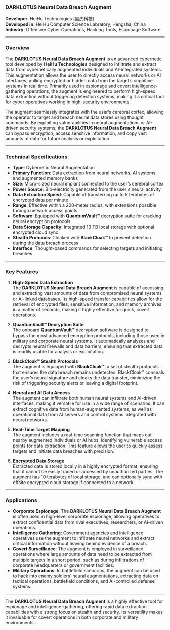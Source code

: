 ### **DARKLOTUS Neural Data Breach Augment**

**Developer**: HeiHu Technologies (黑虎科技)  
**Developed in**: HeiHu Computer Science Labratory, Hengsha, China  
**Industry**: Offensive Cyber Operations, Hacking Tools, Espionage Software

---

### Overview

The **DARKLOTUS Neural Data Breach Augment** is an advanced cybernetic tool developed by **HeiHu Technologies** designed to infiltrate and extract data from cybernetically augmented individuals and AI-integrated systems. This augmentation allows the user to directly access neural networks or AI interfaces, pulling encrypted or hidden data from the target’s cognitive systems in real time. Primarily used in espionage and covert intelligence-gathering operations, the augment is engineered to perform high-speed data extraction without triggering detection systems, making it a critical tool for cyber operatives working in high-security environments.

The augment seamlessly integrates with the user’s cerebral cortex, allowing the operator to target and breach neural data stores using thought commands. By exploiting vulnerabilities in neural augmentations or AI-driven security systems, the **DARKLOTUS Neural Data Breach Augment** can bypass encryption, access sensitive information, and copy vast amounts of data for future analysis or exploitation.

---

### Technical Specifications

- **Type**: Cybernetic Neural Augmentation  
- **Primary Function**: Data extraction from neural networks, AI systems, and augmented memory banks  
- **Size**: Micro-sized neural implant connected to the user’s cerebral cortex  
- **Power Source**: Bio-electricity generated from the user's neural activity  
- **Data Extraction Speed**: Capable of transferring up to 5 terabytes of encrypted data per minute  
- **Range**: Effective within a 200-meter radius, with extensions possible through network access points  
- **Software**: Equipped with **QuantumVault™** decryption suite for cracking neural encryption protocols  
- **Data Storage Capacity**: Integrated 10 TB local storage with optional encrypted cloud sync  
- **Stealth Protocols**: Cloaked with **BlackCloak™** to prevent detection during the data breach process  
- **Interface**: Thought-based commands for selecting targets and initiating breaches

---

### Key Features

1. **High-Speed Data Extraction**  
   The **DARKLOTUS Neural Data Breach Augment** is capable of accessing and extracting vast amounts of data from compromised neural systems or AI-linked databases. Its high-speed transfer capabilities allow for the retrieval of encrypted files, sensitive information, and memory archives in a matter of seconds, making it highly effective for quick, covert operations.

2. **QuantumVault™ Decryption Suite**  
   The onboard **QuantumVault™** decryption software is designed to bypass the most advanced encryption protocols, including those used in military and corporate neural systems. It automatically analyzes and decrypts neural firewalls and data barriers, ensuring that extracted data is readily usable for analysis or exploitation.

3. **BlackCloak™ Stealth Protocols**  
   The augment is equipped with **BlackCloak™**, a set of stealth protocols that ensures the data breach remains undetected. BlackCloak™ conceals the user’s neural signature and cloaks the data transfer, minimizing the risk of triggering security alerts or leaving a digital footprint.

4. **Neural and AI Data Access**  
   The augment can infiltrate both human neural systems and AI-driven interfaces, making it versatile for use in a wide range of scenarios. It can extract cognitive data from human-augmented systems, as well as operational data from AI servers and control systems integrated with neural networks.

5. **Real-Time Target Mapping**  
   The augment includes a real-time scanning function that maps out nearby augmented individuals or AI hubs, identifying vulnerable access points for data extraction. This feature allows the user to quickly assess targets and initiate data breaches with precision.

6. **Encrypted Data Storage**  
   Extracted data is stored locally in a highly encrypted format, ensuring that it cannot be easily traced or accessed by unauthorized parties. The augment has 10 terabytes of local storage, and can optionally sync with offsite encrypted cloud storage if connected to a network.

---

### Applications

- **Corporate Espionage**: The **DARKLOTUS Neural Data Breach Augment** is often used in high-level corporate espionage, allowing operatives to extract confidential data from rival executives, researchers, or AI-driven operations.
- **Intelligence Gathering**: Government agencies and intelligence operatives use the augment to infiltrate neural networks and extract critical information without leaving behind evidence of a breach.
- **Covert Surveillance**: The augment is employed in surveillance operations where large amounts of data need to be extracted from multiple targets in a short period, such as during infiltrations of corporate headquarters or government facilities.
- **Military Operations**: In battlefield scenarios, the augment can be used to hack into enemy soldiers’ neural augmentations, extracting data on tactical operations, battlefield conditions, and AI-controlled defense systems.

---

The **DARKLOTUS Neural Data Breach Augment** is a highly effective tool for espionage and intelligence-gathering, offering rapid data extraction capabilities with a strong focus on stealth and security. Its versatility makes it invaluable for covert operations in both corporate and military environments.
